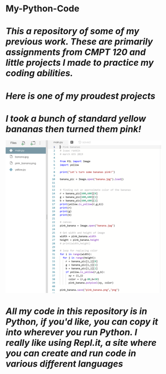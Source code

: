 #  My-Python-Code

# _This a repository of some of my previous work. These are primarily assignments from CMPT 120 and little projects I made to practice my coding abilities._
#
#
#
# _Here is one of my proudest projects_
#
# _I took a bunch of standard yellow bananas then turned them pink!_ 

![codeimage](https://github.com/isaacrankinsfu/My-Python-Code/blob/master/code.PNG)

#
#
#
#
# _All my code in this repository is in Python, if you'd like, you can copy it into wherever you run Python. I really like using Repl.it, a site where you can create and run code in various different languages_
